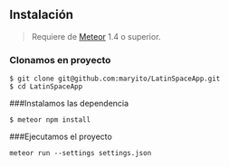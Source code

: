 ## Instalación

> Requiere de [Meteor](https://www.meteor.com/) 1.4 o superior.


### Clonamos en proyecto 
``` 
$ git clone git@github.com:maryito/LatinSpaceApp.git
$ cd LatinSpaceApp
```
###Instalamos las dependencia 
```
$ meteor npm install
```
###Ejecutamos el proyecto 
```
meteor run --settings settings.json
```
